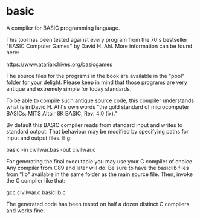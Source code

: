 # basic
A compiler for BASIC programming language.

This tool has been tested against every program from the 70's bestseller "BASIC Computer Games" by David H. Ahl. More information can be found here:

https://www.atariarchives.org/basicgames

The source files for the programs in the book are available in the "pool" folder for your delight.
Please keep in mind that those programs are very antique and extremely simple for today standards.

To be able to compile such antique source code, this compiler understands what is in David H. Ahl's own words "the gold standard of microcomputer BASICs: MITS Altair 8K BASIC, Rev. 4.0 (ix)."

By default this BASIC compiler reads from standard input and writes to standard output.
That behaviour may be modified by specifying paths for input and output files. E.g:

basic -in civilwar.bas -out civilwar.c

For generating the final executable you may use your C compiler of choice. Any compiler from C89 and later will do.
Be sure to have the basiclib files from "lib" available in the same folder as the main source file. 
Then, invoke the C compiler like that:

gcc civilwar.c basiclib.c

The generated code has been tested on half a dozen distinct C compilers and works fine.

